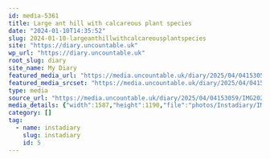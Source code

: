 ```yaml
---
id: media-5361
title: Large ant hill with calcareous plant species
date: "2024-01-10T14:35:52"
slug: 2024-01-10-largeanthillwithcalcareousplantspecies
site: "https://diary.uncountable.uk"
wp_url: "https://diary.uncountable.uk"
root_slug: diary
site_name: My Diary
featured_media_url: "https://media.uncountable.uk/diary/2025/04/04153059/IMG20240110143552.webp"
featured_media_srcset: "https://media.uncountable.uk/diary/2025/04/04153059/IMG20240110143552-300x225.webp 300w, https://media.uncountable.uk/diary/2025/04/04153059/IMG20240110143552-1024x768.webp 1024w, https://media.uncountable.uk/diary/2025/04/04153059/IMG20240110143552-150x150.webp 150w, https://media.uncountable.uk/diary/2025/04/04153059/IMG20240110143552-640x480.webp 640w, https://media.uncountable.uk/diary/2025/04/04153059/IMG20240110143552.webp 1587w"
type: media
source_url: "https://media.uncountable.uk/diary/2025/04/04153059/IMG20240110143552.webp"
media_details: {"width":1587,"height":1190,"file":"photos/Instadiary/IMG20240110143552.webp","filesize":170804,"sizes":{"medium":{"file":"IMG20240110143552-300x225.webp","width":300,"height":225,"filesize":33200,"mime_type":"image/webp","source_url":"https://media.uncountable.uk/diary/2025/04/04153059/IMG20240110143552-300x225.webp"},"large":{"file":"IMG20240110143552-1024x768.webp","width":1024,"height":768,"filesize":301010,"mime_type":"image/webp","source_url":"https://media.uncountable.uk/diary/2025/04/04153059/IMG20240110143552-1024x768.webp"},"thumbnail":{"file":"IMG20240110143552-150x150.webp","width":150,"height":150,"filesize":11542,"mime_type":"image/webp","source_url":"https://media.uncountable.uk/diary/2025/04/04153059/IMG20240110143552-150x150.webp"},"mobwidth":{"file":"IMG20240110143552-640x480.webp","width":640,"height":480,"filesize":138082,"mime_type":"image/webp","source_url":"https://media.uncountable.uk/diary/2025/04/04153059/IMG20240110143552-640x480.webp"},"full":{"file":"IMG20240110143552.webp","width":1587,"height":1190,"mime_type":"image/webp","source_url":"https://media.uncountable.uk/diary/2025/04/04153059/IMG20240110143552.webp"}},"image_meta":{"aperture":"0","credit":"","camera":"","caption":"","created_timestamp":"0","copyright":"","focal_length":"0","iso":"0","shutter_speed":"0","title":"","orientation":"0","keywords":[]}}
category: []
tag:
  - name: instadiary
    slug: instadiary
    id: 5
---
```


